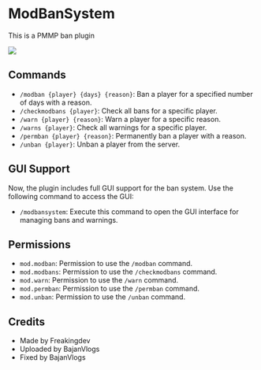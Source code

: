 # ModBanSystem
This is a PMMP ban plugin

[![](https://poggit.pmmp.io/shield.state/ModBanSystem)](https://poggit.pmmp.io/p/ModBanSystem)

## Commands

- `/modban {player} {days} {reason}`: Ban a player for a specified number of days with a reason.
- `/checkmodbans {player}`: Check all bans for a specific player.
- `/warn {player} {reason}`: Warn a player for a specific reason.
- `/warns {player}`: Check all warnings for a specific player.
- `/permban {player} {reason}`: Permanently ban a player with a reason.
- `/unban {player}`: Unban a player from the server.

## GUI Support

Now, the plugin includes full GUI support for the ban system. Use the following command to access the GUI:

- `/modbansystem`: Execute this command to open the GUI interface for managing bans and warnings.

## Permissions

- `mod.modban`: Permission to use the `/modban` command.
- `mod.modbans`: Permission to use the `/checkmodbans` command.
- `mod.warn`: Permission to use the `/warn` command.
- `mod.permban`: Permission to use the `/permban` command.
- `mod.unban`: Permission to use the `/unban` command.

## Credits

- Made by Freakingdev
- Uploaded by BajanVlogs
- Fixed by BajanVlogs
